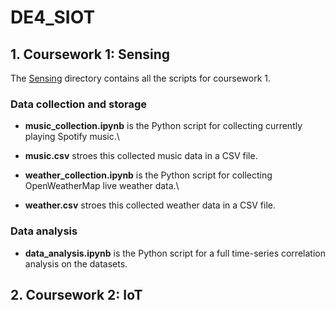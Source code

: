 # DE4_SIOT

## 1. Coursework 1: Sensing
The [Sensing](Sensing/) directory contains all the scripts for coursework 1.

### Data collection and storage

- **music_collection.ipynb** is the Python script for collecting currently playing Spotify music.\
- **music.csv** stroes this collected music data in a CSV file.

- **weather_collection.ipynb** is the Python script for collecting OpenWeatherMap live weather data.\
- **weather.csv** stroes this collected weather data in a CSV file.

### Data analysis

- **data_analysis.ipynb** is the Python script for a full time-series correlation analysis on the datasets.

## 2. Coursework 2: IoT

